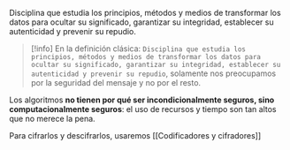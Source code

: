 Disciplina que estudia los principios, métodos y medios de transformar los datos para ocultar su significado, garantizar su integridad, establecer su autenticidad y prevenir su repudio.

>[!info]
>En la definición clásica: `Disciplina que estudia los principios, métodos y medios de transformar los datos para ocultar su significado, garantizar su integridad, establecer su autenticidad y prevenir su repudio`, solamente nos preocupamos por la seguridad del mensaje y no por el resto.

Los algoritmos **no tienen por qué ser incondicionalmente seguros, sino computacionalmente seguros**: el uso de recursos y tiempo son tan altos que no merece la pena.

Para cifrarlos y descifrarlos, usaremos [[Codificadores y cifradores]]